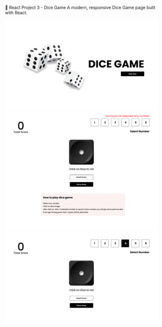 🚀 React Project 3 - Dice Game
A modern, responsive Dice Game page built with React.

![Dice-Game-Image-01](https://github.com/me6edi/React-Project-3-Dice-Game/blob/7931dc4a43f76986159954b940cd83fa65a8ee68/Landing%20Page1.png)
![Dice-Game-Image-02](https://github.com/me6edi/React-Project-3-Dice-Game/blob/7931dc4a43f76986159954b940cd83fa65a8ee68/with%20rules.png)
![Dice-Game-Image-03](https://github.com/me6edi/React-Project-3-Dice-Game/blob/7931dc4a43f76986159954b940cd83fa65a8ee68/No%20Rules.png)

